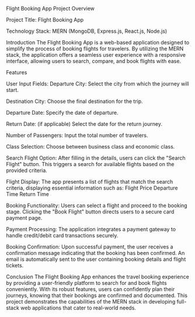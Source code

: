 Flight Booking App Project Overview

Project Title: Flight Booking App

Technology Stack: MERN (MongoDB, Express.js, React.js, Node.js)

Introduction
The Flight Booking App is a web-based application designed to simplify the process of booking flights for travelers. By utilizing the MERN stack, the application offers a seamless user experience with a responsive interface, allowing users to search, compare, and book flights with ease.

Features

User Input Fields:
Departure City: Select the city from which the journey will start.

Destination City: Choose the final destination for the trip.

Departure Date: Specify the date of departure.

Return Date: (if applicable) Select the date for the return journey.

Number of Passengers: Input the total number of travelers.

Class Selection: Choose between business class and economic class.

Search Flight Option:
After filling in the details, users can click the "Search Flight" button. This triggers a search for available flights based on the provided criteria.

Flight Display:
The app presents a list of flights that match the search criteria, displaying essential information such as:
Flight Price
Departure Time
Return Time

Booking Functionality:
Users can select a flight and proceed to the booking stage.
Clicking the "Book Flight" button directs users to a secure card payment page.

Payment Processing:
The application integrates a payment gateway to handle credit/debit card transactions securely.

Booking Confirmation:
Upon successful payment, the user receives a confirmation message indicating that the booking has been confirmed.
An email is automatically sent to the user containing booking details and flight tickets.


Conclusion
The Flight Booking App enhances the travel booking experience by providing a user-friendly platform to search for and book flights conveniently. With its robust features, users can confidently plan their journeys, knowing that their bookings are confirmed and documented. This project demonstrates the capabilities of the MERN stack in developing full-stack web applications that cater to real-world needs.
